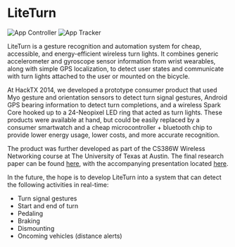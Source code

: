 LiteTurn
==========

![App Controller](http://kyeh.me/img/projects/liteturn-controller.png) ![App Tracker](http://kyeh.me/img/projects/liteturn-loc.png)

LiteTurn is a gesture recognition and automation system for cheap, accessible, and energy-efficient wireless turn lights. It combines generic accelerometer and gyroscope sensor information from wrist wearables, along with simple GPS localization, to detect user states and communicate with turn lights attached to the user or mounted on the bicycle.

At HackTX 2014, we developed a prototype consumer product that used Myo gesture and orientation sensors to detect turn signal gestures, Android GPS bearing information to detect turn completions, and a wireless Spark Core hooked up to a 24-Neopixel LED ring that acted as turn lights. These products were available at hand, but could be easily replaced by a consumer smartwatch and a cheap microcontroller + bluetooth chip to provide lower energy usage, lower costs, and more accurate recognition.

The product was further developed as part of the CS386W Wireless Networking course at The University of Texas at Austin. The final research paper can be found [here](http://kyeh.me/img/projects/liteturn-final.pdf), with the accompanying presentation located [here](http://kyeh.me/img/projects/liteturn-pres.pdf).

In the future, the hope is to develop LiteTurn into a system that can detect the following activities in real-time:

* Turn signal gestures
* Start and end of turn
* Pedaling
* Braking
* Dismounting
* Oncoming vehicles (distance alerts)
